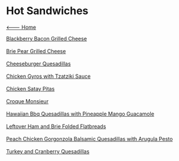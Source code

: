 # Hot Sandwiches

[<--- Home](../about.md)

[Blackberry Bacon Grilled Cheese](./blackberry-bacon-grilled-cheese.md)<br><br>
[Brie Pear Grilled Cheese](./brie-pear-grilled-cheese.md)<br><br>
[Cheeseburger Quesadillas](./cheeseburger-quesadillas.md)<br><br>
[Chicken Gyros with Tzatziki Sauce](./chicken-gyros-with-tzatziki-sauce.md)<br><br>
[Chicken Satay Pitas](./chicken-satay-pitas.md)<br><br>
[Croque Monsieur](./croque-monsieur.md)<br><br>
[Hawaiian Bbq Quesadillas with Pineapple Mango Guacamole](./hawaiian-bbq-quesadillas-with-pineapple-mango-guacamole.md)<br><br>
[Leftover Ham and Brie Folded Flatbreads](./leftover-ham-and-brie-folded-flatbreads.md)<br><br>
[Peach Chicken Gorgonzola Balsamic Quesadillas with Arugula Pesto](./peach-chicken-gorgonzola-balsamic-quesadillas-with-arugula-pesto.md)<br><br>
[Turkey and Cranberry Quesadillas](./turkey-and-cranberry-quesadillas.md)<br><br>
